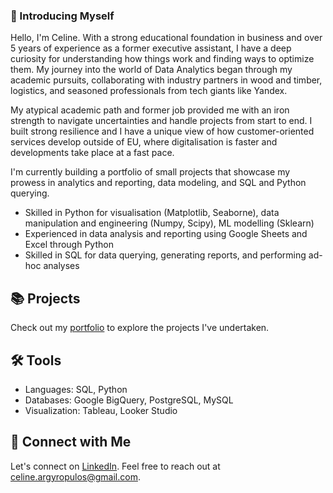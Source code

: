 ### 🙋 Introducing Myself

Hello, I'm Celine. With a strong educational foundation in business and over 5 years of experience as a former executive assistant, I have a deep curiosity for understanding how things work and finding ways to optimize them. My journey into the world of Data Analytics began through my academic pursuits, collaborating with industry partners in wood and timber, logistics, and seasoned professionals from tech giants like Yandex.

My atypical academic path and former job provided me with an iron strength to navigate uncertainties and handle projects from start to end. I built strong resilience and I have a unique view of how customer-oriented services develop outside of EU, where digitalisation is faster and developments take place at a fast pace. 

I'm currently building a portfolio of small projects that showcase my prowess in analytics and reporting, data modeling, and SQL and Python querying.

- Skilled in Python for visualisation (Matplotlib, Seaborne), data manipulation and engineering (Numpy, Scipy), ML modelling (Sklearn)
- Experienced in data analysis and reporting using Google Sheets and Excel through Python
- Skilled in SQL for data querying, generating reports, and performing ad-hoc analyses

## 📚 Projects

Check out my [portfolio](https://github.com/celinargy/Portfolio-guide/blob/main/README.md) to explore the projects I've undertaken.

## 🛠️ Tools

- Languages: SQL, Python
- Databases: Google BigQuery, PostgreSQL, MySQL
- Visualization: Tableau, Looker Studio

## 👋 Connect with Me

Let's connect on [LinkedIn](https://www.linkedin.com/in/celineargyropoulos/). Feel free to reach out at [celine.argyropulos@gmail.com](mailto:celine.argyropoulos@gmail.com).
